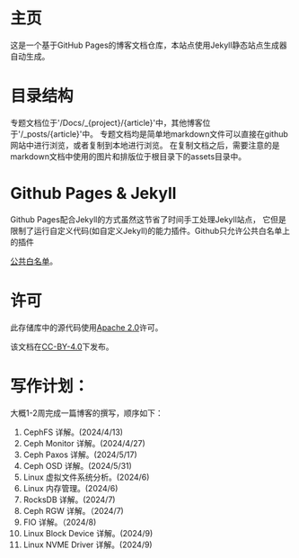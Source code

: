 # 主页

这是一个基于GitHub Pages的博客文档仓库，本站点使用Jekyll静态站点生成器自动生成。

# 目录结构

专题文档位于'/Docs/_{project}/{article}'中，其他博客位于'/_posts/{article}'中。
专题文档均是简单地markdown文件可以直接在github网站中进行浏览，或者复制到本地进行浏览。
在复制文档之后，需要注意的是markdown文档中使用的图片和排版位于根目录下的assets目录中。

# Github Pages & Jekyll

Github Pages配合Jekyll的方式虽然这节省了时间手工处理Jekyll站点，
它但是限制了运行自定义代码(如自定义Jekyll)的能力插件。Github只允许公共白名单上的插件

[公共白名单](https://help.github.com/articles/adding-jekyll-plugins-to-a-github-pages-site/)。

# 许可

此存储库中的源代码使用[Apache 2.0](LICENSE)许可。

该文档在[CC-BY-4.0](LICENSE-DOCS)下发布。


# 写作计划：
大概1-2周完成一篇博客的撰写，顺序如下：
1. CephFS 详解。(2024/4/13)
2. Ceph Monitor 详解。(2024/4/27)
3. Ceph Paxos 详解。(2024/5/17)
4. Ceph OSD 详解。(2024/5/31)
5. Linux 虚拟文件系统分析。(2024/6)
6. Linux 内存管理。(2024/6)
7. RocksDB 详解。(2024/7)
8. Ceph RGW 详解。（2024/7)
9. FIO 详解。（2024/8)
10. Linux Block Device 详解。(2024/9)
11. Linux NVME Driver 详解。(2024/9)

